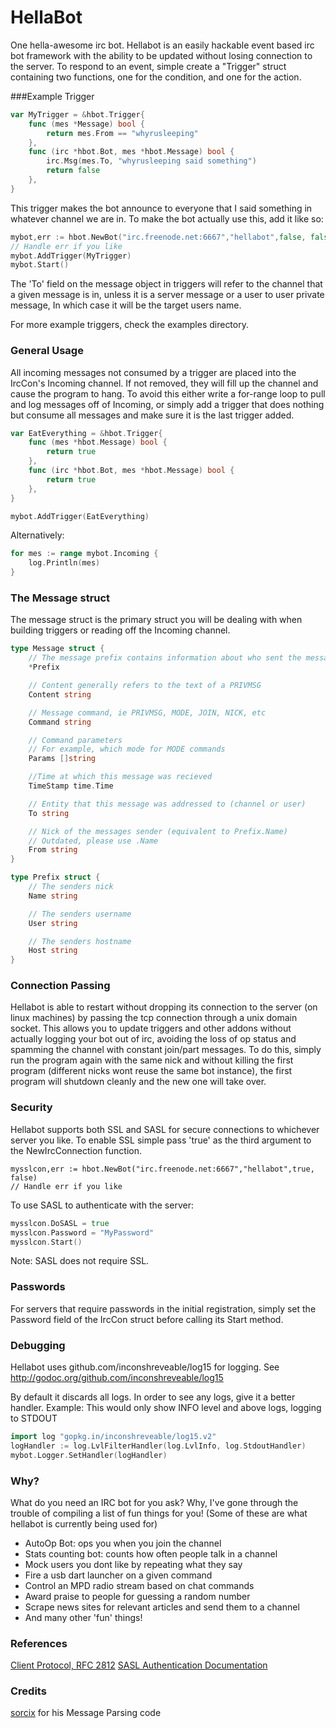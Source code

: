 # HellaBot

One hella-awesome irc bot. Hellabot is an easily hackable event based irc bot
framework with the ability to be updated without losing connection to the
server. To respond to an event, simple create a "Trigger" struct containing
two functions, one for the condition, and one for the action.

###Example Trigger

```go
var MyTrigger = &hbot.Trigger{
	func (mes *Message) bool {
		return mes.From == "whyrusleeping"
	},
	func (irc *hbot.Bot, mes *hbot.Message) bool {
		irc.Msg(mes.To, "whyrusleeping said something")
		return false
	},
}
```

This trigger makes the bot announce to everyone that I said something
in whatever channel we are in. To make the bot actually use this,
add it like so:

```go
mybot,err := hbot.NewBot("irc.freenode.net:6667","hellabot",false, false)
// Handle err if you like
mybot.AddTrigger(MyTrigger)
mybot.Start()
```

The 'To' field on the message object in triggers will refer to the channel that
a given message is in, unless it is a server message or a user to user private
message, In which case it will be the target users name.

For more example triggers, check the examples directory.

### General Usage
All incoming messages not consumed by a trigger are placed into the IrcCon's
Incoming channel. If not removed, they will fill up the channel and cause the
program to hang. To avoid this either write a for-range loop to pull and log
messages off of Incoming, or simply add a trigger that does nothing but consume
all messages and make sure it is the last trigger added.

```go
var EatEverything = &hbot.Trigger{
	func (mes *hbot.Message) bool {
		return true
	},
	func (irc *hbot.Bot, mes *hbot.Message) bool {
		return true
	},
}

mybot.AddTrigger(EatEverything)
```

Alternatively:

```go
for mes := range mybot.Incoming {
	log.Println(mes)
}
```

### The Message struct

The message struct is the primary struct you will be dealing with when building
triggers or reading off the Incoming channel.

```go
type Message struct {
	// The message prefix contains information about who sent the message
	*Prefix

	// Content generally refers to the text of a PRIVMSG
	Content string

	// Message command, ie PRIVMSG, MODE, JOIN, NICK, etc
	Command string

	// Command parameters
	// For example, which mode for MODE commands
	Params []string

	//Time at which this message was recieved
	TimeStamp time.Time

	// Entity that this message was addressed to (channel or user)
	To string

	// Nick of the messages sender (equivalent to Prefix.Name)
	// Outdated, please use .Name
	From string
}

type Prefix struct {
	// The senders nick
	Name string

	// The senders username
	User string

	// The senders hostname
	Host string
}
```


### Connection Passing

Hellabot is able to restart without dropping its connection to the server
(on linux machines) by passing the tcp connection through a unix domain socket.
This allows you to update triggers and other addons without actually logging
your bot out of irc, avoiding the loss of op status and spamming the channel
with constant join/part messages. To do this, simply run the program again with
the same nick and without killing the first program (different nicks wont reuse
the same bot instance), the first program will shutdown cleanly and the new one
will take over.

### Security

Hellabot supports both SSL and SASL for secure connections to whichever server
you like. To enable SSL simple pass 'true' as the third argument to the
NewIrcConnection function.

```
mysslcon,err := hbot.NewBot("irc.freenode.net:6667","hellabot",true, false)
// Handle err if you like
```

To use SASL to authenticate with the server:

```go
mysslcon.DoSASL = true
mysslcon.Password = "MyPassword"
mysslcon.Start()
```

Note: SASL does not require SSL.

### Passwords

For servers that require passwords in the initial registration, simply set
the Password field of the IrcCon struct before calling its Start method.

### Debugging

Hellabot uses github.com/inconshreveable/log15 for logging.
See http://godoc.org/github.com/inconshreveable/log15

By default it discards all logs. In order to see any logs, give it a better handler.
Example: This would only show INFO level and above logs, logging to STDOUT
```go
import log "gopkg.in/inconshreveable/log15.v2"
logHandler := log.LvlFilterHandler(log.LvlInfo, log.StdoutHandler)
mybot.Logger.SetHandler(logHandler)
```

### Why?

What do you need an IRC bot for you ask? Why, I've gone through the trouble of
compiling a list of fun things for you! (Some of these are what hellabot is
currently being used for)

- AutoOp Bot: ops you when you join the channel
- Stats counting bot: counts how often people talk in a channel
- Mock users you dont like by repeating what they say
- Fire a usb dart launcher on a given command
- Control an MPD radio stream based on chat commands
- Award praise to people for guessing a random number
- Scrape news sites for relevant articles and send them to a channel
- And many other 'fun' things!

### References

[Client Protocol, RFC 2812](http://tools.ietf.org/html/rfc2812)
[SASL Authentication Documentation](https://tools.ietf.org/html/draft-mitchell-irc-capabilities-01)

### Credits

[sorcix](http://github.com/sorcix) for his Message Parsing code
